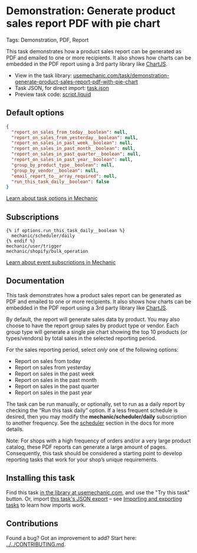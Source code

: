 # Demonstration: Generate product sales report PDF with pie chart

Tags: Demonstration, PDF, Report

This task demonstrates how a product sales report can be generated as PDF and emailed to one or more recipients. It also shows how charts can be embedded in the PDF report using a 3rd party library like [ChartJS](https://www.chartjs.org/).

* View in the task library: [usemechanic.com/task/demonstration-generate-product-sales-report-pdf-with-pie-chart](https://usemechanic.com/task/demonstration-generate-product-sales-report-pdf-with-pie-chart)
* Task JSON, for direct import: [task.json](../../tasks/demonstration-generate-product-sales-report-pdf-with-pie-chart.json)
* Preview task code: [script.liquid](./script.liquid)

## Default options

```json
{
  "report_on_sales_from_today__boolean": null,
  "report_on_sales_from_yesterday__boolean": null,
  "report_on_sales_in_past_week__boolean": null,
  "report_on_sales_in_past_month__boolean": null,
  "report_on_sales_in_past_quarter__boolean": null,
  "report_on_sales_in_past_year__boolean": null,
  "group_by_product_type__boolean": null,
  "group_by_vendor__boolean": null,
  "email_report_to__array_required": null,
  "run_this_task_daily__boolean": false
}
```

[Learn about task options in Mechanic](https://docs.usemechanic.com/article/471-task-options)

## Subscriptions

```liquid
{% if options.run_this_task_daily__boolean %}
  mechanic/scheduler/daily
{% endif %}
mechanic/user/trigger
mechanic/shopify/bulk_operation
```

[Learn about event subscriptions in Mechanic](https://docs.usemechanic.com/article/408-subscriptions)

## Documentation

This task demonstrates how a product sales report can be generated as PDF and emailed to one or more recipients. It also shows how charts can be embedded in the PDF report using a 3rd party library like [ChartJS](https://www.chartjs.org/).

By default, the report will generate sales data by product. You may also choose to have the report group sales by product type or vendor. Each group type will generate a single pie chart showing the top 10 products (or types/vendors) by total sales in the selected reporting period.

For the sales reporting period, select _only_ one of the following options:
- Report on sales from today
- Report on sales from yesterday
- Report on sales in the past week
- Report on sales in the past month
- Report on sales in the past quarter
- Report on sales in the past year

The task can be run manually, or optionally, set to run as a daily report by checking the “Run this task daily” option. If a less frequent schedule is desired, then you may modify the __mechanic/scheduler/daily__ subscription to another frequency. See the [scheduler](https://learn.mechanic.dev/platform/events/topics#scheduler) section in the docs for more details.

Note: For shops with a high frequency of orders and/or a very large product catalog, these PDF reports can generate a large amount of pages. Consequently, this task should be considered a starting point to develop reporting tasks that work for your shop’s unique requirements.


## Installing this task

Find this task [in the library at usemechanic.com](https://usemechanic.com/task/demonstration-generate-product-sales-report-pdf-with-pie-chart), and use the "Try this task" button. Or, import [this task's JSON export](../../tasks/demonstration-generate-product-sales-report-pdf-with-pie-chart.json) – see [Importing and exporting tasks](https://docs.usemechanic.com/article/505-importing-and-exporting-tasks) to learn how imports work.

## Contributions

Found a bug? Got an improvement to add? Start here: [../../CONTRIBUTING.md](../../CONTRIBUTING.md).
